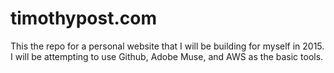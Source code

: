 timothypost.com
===============

This the repo for a personal website that I will be building for myself in 2015. I will be attempting to use Github, Adobe Muse, and AWS as the basic tools. 
